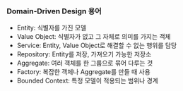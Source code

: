 ### Domain-Driven Design 용어
- Entity: 식별자를 가진 모델
- Value Object: 식별자가 없고 그 자체로 의미를 가지는 객체
- Service: Entity, Value Object로 해결할 수 없는 행위를 담당
- Repository: Entity를 저장, 가져오기 가능한 저장소
- Aggregate: 여러 객체를 한 그룹으로 묶어 다루는 것
- Factory: 복잡한 객체나 Aggregate를 만들 때 사용
- Bounded Context: 특정 모델이 적용되는 범위나 경계
